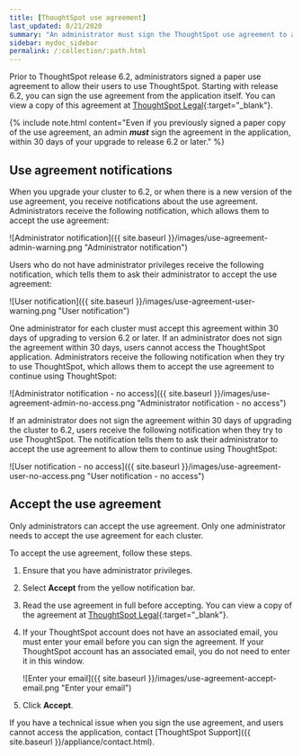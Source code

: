 ```yaml
---
title: [ThoughtSpot use agreement]
last_updated: 8/21/2020
summary: "An administrator must sign the ThoughtSpot use agreement to allow users to continue using the application."
sidebar: mydoc_sidebar
permalink: /:collection/:path.html
---
```

Prior to ThoughtSpot release 6.2, administrators signed a paper use agreement to allow their users to use ThoughtSpot. Starting with release 6.2, you can sign the use agreement from the application itself. You can view a copy of this agreement at [ThoughtSpot Legal](https://www.thoughtspot.com/legal){:target="_blank"}.

{% include note.html content="Even if you previously signed a paper copy of the use agreement, an admin <strong><em>must</em></strong> sign the agreement in the application, within 30 days of your upgrade to release 6.2 or later." %}

## Use agreement notifications

When you upgrade your cluster to 6.2, or when there is a new version of the use agreement, you receive notifications about the use agreement. Administrators receive the following notification, which allows them to accept the use agreement:

![Administrator notification]({{ site.baseurl }}/images/use-agreement-admin-warning.png "Administrator notification")

Users who do not have administrator privileges receive the following notification, which tells them to ask their administrator to accept the use agreement:

![User notification]({{ site.baseurl }}/images/use-agreement-user-warning.png "User notification")

One administrator for each cluster must accept this agreement within 30 days of upgrading to version 6.2 or later. If an administrator does not sign the agreement within 30 days, users cannot access the ThoughtSpot application. Administrators receive the following notification when they try to use ThoughtSpot, which allows them to accept the use agreement to continue using ThoughtSpot:

![Administrator notification - no access]({{ site.baseurl }}/images/use-agreement-admin-no-access.png "Administrator notification - no access")

If an administrator does not sign the agreement within 30 days of upgrading the cluster to 6.2, users receive the following notification when they try to use ThoughtSpot. The notification tells them to ask their administrator to accept the use agreement to allow them to continue using ThoughtSpot:

![User notification - no access]({{ site.baseurl }}/images/use-agreement-user-no-access.png "User notification - no access")

## Accept the use agreement
Only administrators can accept the use agreement. Only one administrator needs to accept the use agreement for each cluster.

To accept the use agreement, follow these steps.

1. Ensure that you have administrator privileges.

1. Select **Accept** from the yellow notification bar.

2. Read the use agreement in full before accepting. You can view a copy of the agreement at [ThoughtSpot Legal](https://www.thoughtspot.com/legal){:target="_blank"}.

3. If your ThoughtSpot account does not have an associated email, you must enter your email before you can sign the agreement. If your ThoughtSpot account has an associated email, you do not need to enter it in this window.

    ![Enter your email]({{ site.baseurl }}/images/use-agreement-accept-email.png "Enter your email")

4. Click **Accept**.

If you have a technical issue when you sign the use agreement, and users cannot access the application, contact [ThoughtSpot Support]({{ site.baseurl }}/appliance/contact.html).
